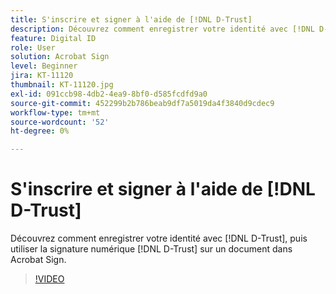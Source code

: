 ```yaml
---
title: S'inscrire et signer à l'aide de [!DNL D-Trust]
description: Découvrez comment enregistrer votre identité avec [!DNL D-Trust], puis utiliser la signature numérique [!DNL D-Trust] sur un document dans Acrobat Sign
feature: Digital ID
role: User
solution: Acrobat Sign
level: Beginner
jira: KT-11120
thumbnail: KT-11120.jpg
exl-id: 091ccb98-4db2-4ea9-8bf0-d585fcdfd9a0
source-git-commit: 452299b2b786beab9df7a5019da4f3840d9cdec9
workflow-type: tm+mt
source-wordcount: '52'
ht-degree: 0%

---
```


# S&#39;inscrire et signer à l&#39;aide de [!DNL D-Trust]

Découvrez comment enregistrer votre identité avec [!DNL D-Trust], puis utiliser la signature numérique [!DNL D-Trust] sur un document dans Acrobat Sign.

>[!VIDEO](https://video.tv.adobe.com/v/3410193?quality=12&learn=on&hidetitle=true)
